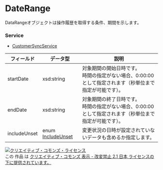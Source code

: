 # DateRange
DataRangeオブジェクトは操作履歴を取得する条件、期間を示します。
### Service
+ [CustomerSyncService](../services/CustomerSyncService.md)

| フィールド | データ型 | 説明 | 
|---|---|---|
| startDate| xsd:string| 対象期間の開始日時です。<br>時間の指定がない場合、0:00:00として指定されます（秒単位まで指定が可能です）。 |
| endDate| xsd:string| 対象期間の終了日時です。<br>時間の指定がない場合、0:00:00として指定されます（秒単位まで指定が可能です）。 |
| includeUnset| enum <a href="../data/IncludeUnset.md">IncludeUnset</a>| 変更状況の日時が設定されていないデータも含めるか指定します。 |
<a rel="license" href="http://creativecommons.org/licenses/by-nd/2.1/jp/"><img alt="クリエイティブ・コモンズ・ライセンス" style="border-width:0" src="https://i.creativecommons.org/l/by-nd/2.1/jp/88x31.png" /></a><br />この 作品 は <a rel="license" href="http://creativecommons.org/licenses/by-nd/2.1/jp/">クリエイティブ・コモンズ 表示 - 改変禁止 2.1 日本 ライセンスの下に提供されています。</a>

